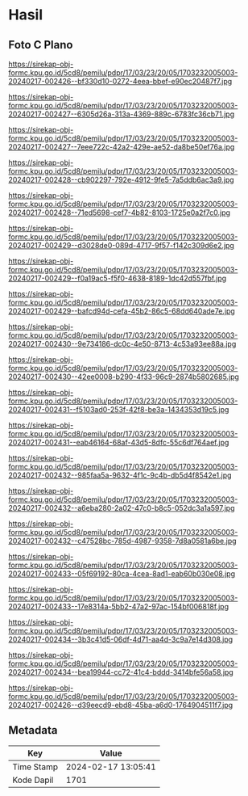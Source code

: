 # Hasil

## Foto C Plano

https://sirekap-obj-formc.kpu.go.id/5cd8/pemilu/pdpr/17/03/23/20/05/1703232005003-20240217-002426--bf330d10-0272-4eea-bbef-e90ec20487f7.jpg

https://sirekap-obj-formc.kpu.go.id/5cd8/pemilu/pdpr/17/03/23/20/05/1703232005003-20240217-002427--6305d26a-313a-4369-889c-6783fc36cb71.jpg

https://sirekap-obj-formc.kpu.go.id/5cd8/pemilu/pdpr/17/03/23/20/05/1703232005003-20240217-002427--7eee722c-42a2-429e-ae52-da8be50ef76a.jpg

https://sirekap-obj-formc.kpu.go.id/5cd8/pemilu/pdpr/17/03/23/20/05/1703232005003-20240217-002428--cb902297-792e-4912-9fe5-7a5ddb6ac3a9.jpg

https://sirekap-obj-formc.kpu.go.id/5cd8/pemilu/pdpr/17/03/23/20/05/1703232005003-20240217-002428--71ed5698-cef7-4b82-8103-1725e0a2f7c0.jpg

https://sirekap-obj-formc.kpu.go.id/5cd8/pemilu/pdpr/17/03/23/20/05/1703232005003-20240217-002429--d3028de0-089d-4717-9f57-f142c309d6e2.jpg

https://sirekap-obj-formc.kpu.go.id/5cd8/pemilu/pdpr/17/03/23/20/05/1703232005003-20240217-002429--f0a19ac5-f5f0-4638-8189-1dc42d557fbf.jpg

https://sirekap-obj-formc.kpu.go.id/5cd8/pemilu/pdpr/17/03/23/20/05/1703232005003-20240217-002429--bafcd94d-cefa-45b2-86c5-68dd640ade7e.jpg

https://sirekap-obj-formc.kpu.go.id/5cd8/pemilu/pdpr/17/03/23/20/05/1703232005003-20240217-002430--9e734186-dc0c-4e50-8713-4c53a93ee88a.jpg

https://sirekap-obj-formc.kpu.go.id/5cd8/pemilu/pdpr/17/03/23/20/05/1703232005003-20240217-002430--42ee0008-b290-4f33-96c9-2874b5802685.jpg

https://sirekap-obj-formc.kpu.go.id/5cd8/pemilu/pdpr/17/03/23/20/05/1703232005003-20240217-002431--f5103ad0-253f-42f8-be3a-1434353d19c5.jpg

https://sirekap-obj-formc.kpu.go.id/5cd8/pemilu/pdpr/17/03/23/20/05/1703232005003-20240217-002431--eab46164-68af-43d5-8dfc-55c6df764aef.jpg

https://sirekap-obj-formc.kpu.go.id/5cd8/pemilu/pdpr/17/03/23/20/05/1703232005003-20240217-002432--985faa5a-9632-4f1c-9c4b-db5d4f8542e1.jpg

https://sirekap-obj-formc.kpu.go.id/5cd8/pemilu/pdpr/17/03/23/20/05/1703232005003-20240217-002432--a6eba280-2a02-47c0-b8c5-052dc3a1a597.jpg

https://sirekap-obj-formc.kpu.go.id/5cd8/pemilu/pdpr/17/03/23/20/05/1703232005003-20240217-002432--c47528bc-785d-4987-9358-7d8a0581a6be.jpg

https://sirekap-obj-formc.kpu.go.id/5cd8/pemilu/pdpr/17/03/23/20/05/1703232005003-20240217-002433--05f69192-80ca-4cea-8ad1-eab60b030e08.jpg

https://sirekap-obj-formc.kpu.go.id/5cd8/pemilu/pdpr/17/03/23/20/05/1703232005003-20240217-002433--17e8314a-5bb2-47a2-97ac-154bf006818f.jpg

https://sirekap-obj-formc.kpu.go.id/5cd8/pemilu/pdpr/17/03/23/20/05/1703232005003-20240217-002434--3b3c41d5-06df-4d71-aa4d-3c9a7e14d308.jpg

https://sirekap-obj-formc.kpu.go.id/5cd8/pemilu/pdpr/17/03/23/20/05/1703232005003-20240217-002434--bea19944-cc72-41c4-bddd-3414bfe56a58.jpg

https://sirekap-obj-formc.kpu.go.id/5cd8/pemilu/pdpr/17/03/23/20/05/1703232005003-20240217-002426--d39eecd9-ebd8-45ba-a6d0-1764904511f7.jpg


## Metadata

| Key        | Value               |
| ---------- | ------------------- |
| Time Stamp | 2024-02-17 13:05:41 |
| Kode Dapil | 1701                |



